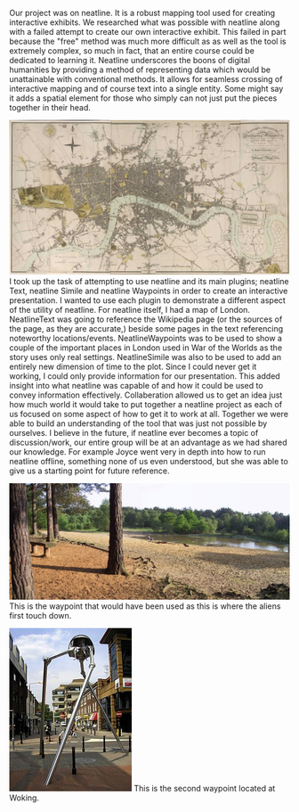 [](images/neatline.jpg)

Our project was on neatline. It is a robust mapping tool used for creating interactive exhibits. We researched what was possible with neatline 
along with a failed attempt to create our own interactive exhibit. This failed in part because the "free" method was much more difficult as 
as well as the tool is extremely complex, so much in fact, that an entire course could be dedicated to learning it. Neatline underscores the 
boons of digital humanities by providing a method of representing data which would be unattainable with conventional methods. It allows for 
seamless crossing of interactive mapping and of course text into a single entity. Some might say it adds a spatial element for those who
simply can not just put the pieces together in their head. 

![](images/londonMap.jpg)
I took up the task of attempting to use neatline and its main plugins; neatline Text, neatline Simile and neatline Waypoints in order to 
create an interactive presentation. I wanted to use each plugin to demonstrate a different aspect of the utility of neatline. For neatline itself,
I had a map of London. NeatlineText was going to reference the Wikipedia page (or the sources of the page, as they are accurate,) beside some pages
in the text referencing noteworthy locations/events. NeatlineWaypoints was to be used to show a couple of the important places in London used in War of the Worlds as the story uses only real 
settings. NeatlineSimile was also to be used to add an entirely new dimension of time to the plot. Since I could never get it working, I could
only provide information for our presentation. This added insight into what neatline was capable of and how it could be used to convey information
effectively. Collaberation allowed us to get an idea just how much world it would take to put together a neatline project as each of us focused
on some aspect of how to get it to work at all. Together we were able to build an understanding of the tool that was just not possible 
by ourselves. I believe in the future, if neatline ever becomes a topic of discussion/work, our entire group will be at an advantage as we had
shared our knowledge. For example Joyce went very in depth into how to run neatline offline, something none of us even understood, but 
she was able to give us a starting point for future reference.

![](images/sandpits.jpg)
This is the waypoint that would have been used as this is where the aliens first touch down.

![](images/woking.jpg)
This is the second waypoint located at Woking.


